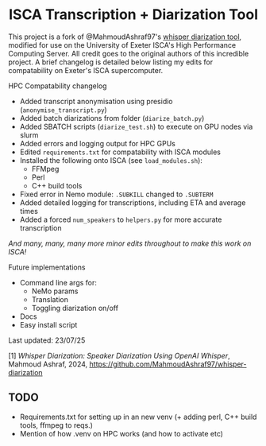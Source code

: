 <h1 align="center">ISCA Transcription + Diarization Tool</h1>

This project is a fork of @MahmoudAshraf97's [whisper diarization tool](https://github.com/MahmoudAshraf97/whisper-diarization), modified for use on the University of Exeter ISCA's High Performance Computing Server. All credit goes to the original authors of this incredible project. A brief changelog is detailed below listing my edits for compatability on Exeter's ISCA supercomputer.  

HPC Compatability changelog  
- Added transcript anonymisation using presidio (```anonymise_transcript.py```)
- Added batch diarizations from folder (```diarize_batch.py```)
- Added SBATCH scripts (```diarize_test.sh```) to execute on GPU nodes via slurm
- Added errors and logging output for HPC GPUs
- Edited ```requirements.txt``` for compatability with ISCA modules
- Installed the following onto ISCA (see ```load_modules.sh```):
    - FFMpeg
    - Perl
    - C++ build tools
- Fixed error in Nemo module: ```.SUBKILL``` changed to ```.SUBTERM```
- Added detailed logging for transcriptions, including ETA and average times
- Added a forced ```num_speakers``` to ```helpers.py``` for more accurate transcription
  
*And many, many, many more minor edits throughout to make this work on ISCA!*

Future implementations
- Command line args for:
    - NeMo params
    - Translation
    - Toggling diarization on/off
- Docs
- Easy install script

Last updated: 23/07/25

[1] _Whisper Diarization: Speaker Diarization Using OpenAI Whisper_, Mahmoud Ashraf, 2024, https://github.com/MahmoudAshraf97/whisper-diarization




## TODO
- Requirements.txt for setting up in an new venv (+ adding perl, C++ build tools, ffmpeg to reqs.)
- Mention of how .venv on HPC works (and how to activate etc)